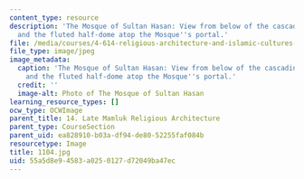 ```yaml
---
content_type: resource
description: 'The Mosque of Sultan Hasan: View from below of the cascading muqarnas
  and the fluted half-dome atop the Mosque''s portal.'
file: /media/courses/4-614-religious-architecture-and-islamic-cultures-fall-2002/55a5d8e94583a0250127d72049ba47ec_1104.jpg
file_type: image/jpeg
image_metadata:
  caption: 'The Mosque of Sultan Hasan: View from below of the cascading muqarnas
    and the fluted half-dome atop the Mosque''s portal.'
  credit: ''
  image-alt: Photo of The Mosque of Sultan Hasan
learning_resource_types: []
ocw_type: OCWImage
parent_title: 14. Late Mamluk Religious Architecture
parent_type: CourseSection
parent_uid: ea828910-b03a-df94-de80-52255faf084b
resourcetype: Image
title: 1104.jpg
uid: 55a5d8e9-4583-a025-0127-d72049ba47ec
---
```

